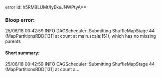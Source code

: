 error id: h5RM9LUMt/IyEkeJNWPtyA==
### Bloop error:

25/06/18 00:42:59 INFO DAGScheduler: Submitting ShuffleMapStage 44 (MapPartitionsRDD[131] at count at main.scala:151), which has no missing parents
#### Short summary: 

25/06/18 00:42:59 INFO DAGScheduler: Submitting ShuffleMapStage 44 (MapPartitionsRDD[131] at count a...